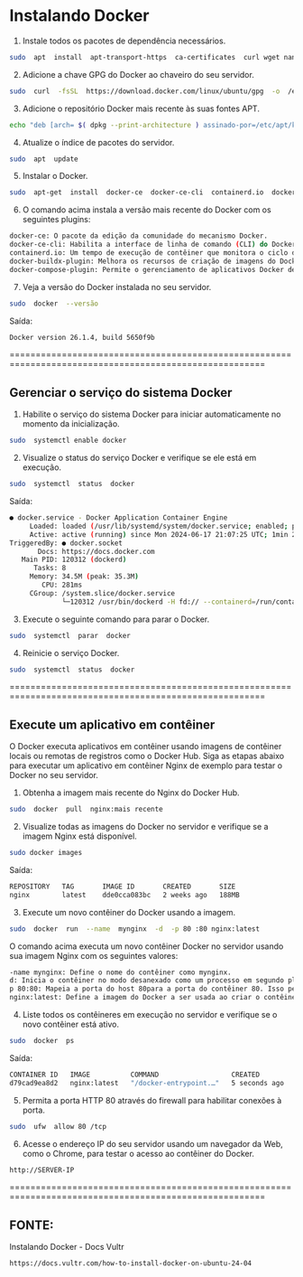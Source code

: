 # Instalando Docker

1. Instale todos os pacotes de dependência necessários.

```bash
sudo  apt  install  apt-transport-https  ca-certificates  curl wget nano git software-propriedades-comuns  -y
```
2. Adicione a chave GPG do Docker ao chaveiro do seu servidor.

```bash
sudo  curl  -fsSL  https://download.docker.com/linux/ubuntu/gpg  -o  /etc/apt/keyrings/docker.asc
```
3. Adicione o repositório Docker mais recente às suas fontes APT.

```bash
echo "deb [arch= $( dpkg --print-architecture ) assinado-por=/etc/apt/keyrings/docker.asc] https://download.docker.com/linux/ubuntu $( . /etc/os-release && echo " $VERSION_CODENAME " ) estável" | sudo tee /etc/apt/sources.list.d/docker.list > /dev/null
```
4. Atualize o índice de pacotes do servidor.

```bash
sudo  apt  update
```
5. Instalar o Docker.

```bash
sudo  apt-get  install  docker-ce  docker-ce-cli  containerd.io  docker-buildx-plugin  docker-compose-plugin
```
6. O comando acima instala a versão mais recente do Docker com os seguintes plugins:

```bash
docker-ce: O pacote da edição da comunidade do mecanismo Docker.
docker-ce-cli: Habilita a interface de linha de comando (CLI) do Docker.
containerd.io: Um tempo de execução de contêiner que monitora o ciclo de vida dos contêineres do Docker.
docker-buildx-plugin: Melhora os recursos de criação de imagens do Docker para compilações multiplataforma.
docker-compose-plugin: Permite o gerenciamento de aplicativos Docker de vários contêineres usando arquivos YAML.
```
7. Veja a versão do Docker instalada no seu servidor.

```bash
sudo  docker  --versão
```
Saída:

```bash
Docker version 26.1.4, build 5650f9b
```
=======================================================================================================
## Gerenciar o serviço do sistema Docker

1. Habilite o serviço do sistema Docker para iniciar automaticamente no momento da inicialização.

```bash
sudo  systemctl enable docker
```

2. Visualize o status do serviço Docker e verifique se ele está em execução.

```bash
sudo  systemctl  status  docker
```
Saída:

```bash
● docker.service - Docker Application Container Engine
     Loaded: loaded (/usr/lib/systemd/system/docker.service; enabled; preset: enabled)
     Active: active (running) since Mon 2024-06-17 21:07:25 UTC; 1min 2s ago
TriggeredBy: ● docker.socket
       Docs: https://docs.docker.com
   Main PID: 120312 (dockerd)
      Tasks: 8
     Memory: 34.5M (peak: 35.3M)
        CPU: 281ms
     CGroup: /system.slice/docker.service
             └─120312 /usr/bin/dockerd -H fd:// --containerd=/run/containerd/containerd.sock
```

3. Execute o seguinte comando para parar o Docker.

```bash
sudo  systemctl  parar  docker
```

4. Reinicie o serviço Docker.

```bash
sudo  systemctl  status  docker
```
=======================================================================================================
## Execute um aplicativo em contêiner

O Docker executa aplicativos em contêiner usando imagens de contêiner locais ou remotas de registros como o Docker Hub.
Siga as etapas abaixo para executar um aplicativo em contêiner Nginx de exemplo para testar o Docker no seu servidor.

1. Obtenha a imagem mais recente do Nginx do Docker Hub.

```bash
sudo  docker  pull  nginx:mais recente
```
2. Visualize todas as imagens do Docker no servidor e verifique se a imagem Nginx está disponível.

```bash
sudo docker images
```
Saída:

```bash
REPOSITORY   TAG       IMAGE ID       CREATED       SIZE
nginx        latest    dde0cca083bc   2 weeks ago   188MB
```
3. Execute um novo contêiner do Docker usando a imagem.

```bash
sudo  docker  run  --name  mynginx  -d  -p 80 :80 nginx:latest
```
O comando acima executa um novo contêiner Docker no servidor usando sua imagem Nginx com os seguintes valores:

```bash
-name mynginx: Define o nome do contêiner como mynginx.
d: Inicia o contêiner no modo desanexado como um processo em segundo plano no servidor.
p 80:80: Mapeia a porta do host 80para a porta do contêiner 80. Isso permite que você acesse o contêiner usando a porta do host no seu servidor.
nginx:latest: Define a imagem do Docker a ser usada ao criar o contêiner.
```
4. Liste todos os contêineres em execução no servidor e verifique se o novo contêiner está ativo.

```bash
sudo  docker  ps
```
Saída:

```bash
CONTAINER ID   IMAGE          COMMAND                  CREATED         STATUS         PORTS                               NAMES
d79cad9ea8d2   nginx:latest   "/docker-entrypoint.…"   5 seconds ago   Up 4 seconds   0.0.0.0:80->80/tcp, :::80->80/tcp   mynewnginx
```
5. Permita a porta HTTP 80 através do firewall para habilitar conexões à porta.

```bash
sudo  ufw  allow 80 /tcp
```
6. Acesse o endereço IP do seu servidor usando um navegador da Web, como o Chrome, para testar o acesso ao contêiner do Docker.

```bash
http://SERVER-IP
```
=======================================================================================================

## FONTE:

Instalando Docker - Docs Vultr
```bash
https://docs.vultr.com/how-to-install-docker-on-ubuntu-24-04
```